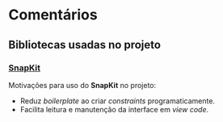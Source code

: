 # Comentários

## Bibliotecas usadas no projeto

### [SnapKit](https://github.com/SnapKit/SnapKit)

Motivações para uso do **SnapKit** no projeto:

- Reduz *boilerplate* ao criar *constraints* programaticamente.
- Facilita leitura e manutenção da interface em *view code*.
